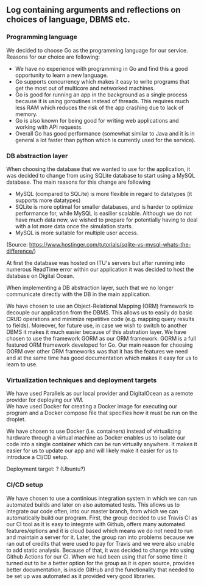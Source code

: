 ## Log containing arguments and reflections on choices of language, DBMS etc.

### Programming language

We decided to choose Go as the programming language for our service. Reasons for our choice are following:
- We have no experience with programming in Go and find this a good opportunity to learn a new language.
- Go supports concurrency which makes it easy to write programs that get the most out of multicore and networked machines. 
- Go is good for running an app in the background as a single process because it is using goroutines instead of threads. 
This requires much less RAM which reduces the risk of the app crashing due to lack of memory. 
- Go is also known for being good for writing web applications and working with API requests. 
- Overall Go has good performance (somewhat similar to Java and it is in general a lot faster than python which is currently used for the service).

### DB abstraction layer
When choosing the database that we wanted to use for the application, it was decided to change from using SQLite database to start using a MySQL database. The main reasons for this change are following 

- MySQL (compared to SQLite) is more flexible in regard to datatypes (it supports more datatypes)
- SQLite is more optimal for smaller databases, and is harder to optimize performance for, while MySQL is easilier scalable.
Although we do not have much data now, we wished to prepare for potentially having to deal with a lot more data once the simulation starts. 
- MySQL is more suitable for multiple user access.

(Source: https://www.hostinger.com/tutorials/sqlite-vs-mysql-whats-the-difference/)

At first the database was hosted on ITU's servers but after running into numerous ReadTime error within our application it was decided to host the database on Digital Ocean. 

When implementing a DB abstraction layer, such that we no longer communicate directly with the DB in the main application. 


We have chosen to use an Object-Relational Mapping (ORM) framework to decouple our application from the DBMS. 
This allows us to easily do basic CRUD operations and minimize repetitive code (e.g. mapping query results to fields). 
Moreover, for future use, in case we wish to switch to another DBMS it makes it much easier because of this abstration layer.
We have chosen to use the framework GORM as our ORM framework. GORM is a full featured ORM framework developed for Go.
Our main reason for choosing GORM over other ORM frameworks was that it has the features we need and at the same time 
has good documentation which makes it easy for us to learn to use.

### Virtualization techniques and deployment targets

We have used Parallels as our local provider and DigitalOcean as a remote provider for deploying our VM.  
We have used Docker for creating a Docker image for executing our program and a Docker compose file that specifies how it must be run on the droplet. 

We have chosen to use Docker (i.e. containers) instead of virtualizing hardware through a virtual machine as Docker enables us to
isolate our code into a single container which can be run virtually anywhere. It makes it easier for us to update our app and will
likely make it easier for us to introduce a CI/CD setup.

Deployment target: ? (Ubuntu?)

### CI/CD setup

We have chosen to use a continious integration system in which we can run automated builds and later on also automated tests.
This allows us to integrate our code often, into our master branch, from which we can automatically build our program.
First, the group decided to use Travis CI as our CI tool as it is easy to integrate with Github, offers many automated features/options and it is cloud based which means we do not need to run and maintain a server for it. Later, the group ran into problems because we ran out of credits that were used to pay for Travis and we were also unable to add static analysis. Because of that, it was decided to change into using Github Actions for our CI. When we had been using that for some time it turned out to be a better option for the group as it is open source, provides better documentation, is inside GitHub and the functionality that needed to be set up was automated as it provided very good libraries.
